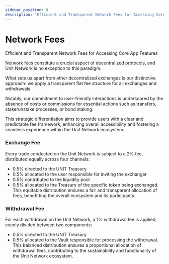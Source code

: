 ```yaml
---
sidebar_position: 8
description: "Efficient and Transparent Network Fees for Accessing Core App Features"
---
```


# Network Fees

Efficient and Transparent Network Fees for Accessing Core App Features

Network fees constitute a crucial aspect of decentralized protocols, and Unit Network is no exception to this paradigm.

What sets us apart from other decentralized exchanges is our distinctive approach: we apply a transparent flat fee structure for all exchanges and withdrawals.

Notably, our commitment to user-friendly interactions is underscored by the absence of costs or commissions for essential actions such as transfers, stake/unstake processes, or bond staking.

This strategic differentiation aims to provide users with a clear and predictable fee framework, enhancing overall accessibility and fostering a seamless experience within the Unit Network ecosystem.

### Exchange Fee

Every trade conducted on the Unit Network is subject to a 2% fee, distributed equally across four channels:

- 0.5% directed to the UNIT Treasury
- 0.5% allocated to the user responsible for inviting the exchanger
- 0.5% contributed to the liquidity pool
- 0.5% allocated to the Treasury of the specific token being exchanged. This equitable distribution ensures a fair and transparent allocation of fees, benefitting the overall ecosystem and its participants.

### Withdrawal Fee

For each withdrawal on the Unit Network, a 1% withdrawal fee is applied, evenly divided between two components:

- 0.5% directed to the UNIT Treasury
- 0.5% allocated to the Vault responsible for processing the withdrawal.
  This balanced distribution ensures a proportional allocation of withdrawal fees, contributing to the sustainability and functionality of the Unit Network ecosystem.
